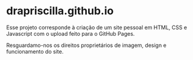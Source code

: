 # drapriscilla.github.io
Esse projeto corresponde à criação de um site pessoal em HTML, CSS e Javascript com o upload feito para o GitHub Pages.

Resguardamo-nos os direitos proprietários de imagem, design e funcionamento do site.

